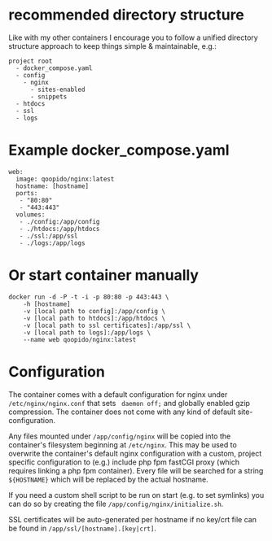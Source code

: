 # recommended directory structure #
Like with my other containers I encourage you to follow a unified directory structure approach to keep things simple & maintainable, e.g.:

```
project root
  - docker_compose.yaml
  - config
    - nginx
      - sites-enabled
      - snippets
  - htdocs
  - ssl
  - logs
```

# Example docker_compose.yaml #
```
web:
  image: qoopido/nginx:latest
  hostname: [hostname]
  ports:
   - "80:80"
   - "443:443"
  volumes:
   - ./config:/app/config
   - ./htdocs:/app/htdocs
   - ./ssl:/app/ssl
   - ./logs:/app/logs
```

# Or start container manually #
```
docker run -d -P -t -i -p 80:80 -p 443:443 \
	-h [hostname]
	-v [local path to config]:/app/config \
	-v [local path to htdocs]:/app/htdocs \
	-v [local path to ssl certificates]:/app/ssl \
	-v [local path to logs]:/app/logs \
	--name web qoopido/nginx:latest
```

# Configuration #
The container comes with a default configuration for nginx under ```/etc/nginx/nginx.conf``` that sets ``` daemon off;``` and globally enabled gzip compression. The container does not come with any kind of default site-configuration.

Any files mounted under ```/app/config/nginx``` will be copied into the container's filesystem beginning at ```/etc/nginx```. This may be used to overwrite the container's default nginx configuration with a custom, project specific configuration to (e.g.) include php fpm fastCGI proxy (which requires linking a php fpm container). Every file will be searched for a string ```${HOSTNAME}``` which will be replaced by the actual hostname.

If you need a custom shell script to be run on start (e.g. to set symlinks) you can do so by creating the file ```/app/config/nginx/initialize.sh```.

SSL certificates will be auto-generated per hostname if no key/crt file can be found in ```/app/ssl/[hostname].[key|crt]```.